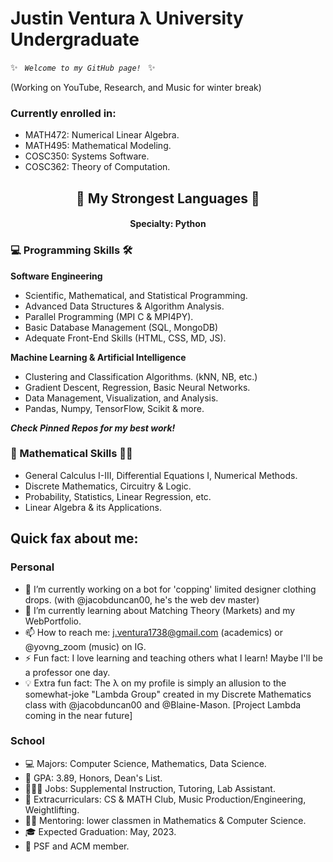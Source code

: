 # Justin Ventura λ University Undergraduate

✨ <code> *Welcome to my GitHub page!* </code> ✨

(Working on YouTube, Research, and Music for winter break)

### Currently enrolled in:
- MATH472: Numerical Linear Algebra.
- MATH495: Mathematical Modeling.
- COSC350: Systems Software.
- COSC362: Theory of Computation.


<h2 align="center"> 💪 My Strongest Languages 💪</h2>


<h4 align="center"> Specialty: Python </h4>

### 💻 Programming Skills 🛠

**Software Engineering**
- Scientific, Mathematical, and Statistical Programming.
- Advanced Data Structures & Algorithm Analysis.
- Parallel Programming (MPI C & MPI4PY).
- Basic Database Management (SQL, MongoDB)
- Adequate Front-End Skills (HTML, CSS, MD, JS).

**Machine Learning & Artificial Intelligence**
- Clustering and Classification Algorithms. (kNN, NB, etc.)
- Gradient Descent, Regression, Basic Neural Networks.
- Data Management, Visualization, and Analysis.
- Pandas, Numpy, TensorFlow, Scikit & more.

***Check Pinned Repos for my best work!***

### 🧠 Mathematical Skills ✍🏼

- General Calculus I-III, Differential Equations I, Numerical Methods.
- Discrete Mathematics, Circuitry & Logic.
- Probability, Statistics, Linear Regression, etc.
- Linear Algebra & its Applications.

## Quick fax about me:

### Personal

- 🔭 I’m currently working on a bot for 'copping' limited designer clothing drops. (with @jacobduncan00, he's the web dev master)
- 🌱 I’m currently learning about Matching Theory (Markets) and my WebPortfolio.
- 📫 How to reach me: j.ventura1738@gmail.com (academics) or @yovng_zoom (music) on IG.
- ⚡ Fun fact: I love learning and teaching others what I learn!  Maybe I'll be a professor one day.
- 💡 Extra fun fact: The λ on my profile is simply an allusion to the somewhat-joke "Lambda Group" created in my Discrete Mathematics class with @jacobduncan00 and @Blaine-Mason.  [Project Lambda coming in the near future]

### School

- 💻 Majors: Computer Science, Mathematics, Data Science.
- 🧠 GPA: 3.89, Honors, Dean's List.
- 👨🏻‍💻 Jobs: Supplemental Instruction, Tutoring, Lab Assistant.
- 🤩 Extracurriculars: CS & MATH Club, Music Production/Engineering, Weightlifting.
- 👨‍🏫 Mentoring: lower classmen in Mathematics & Computer Science.
- 🎓 Expected Graduation: May, 2023.
- 🎩 PSF and ACM member.

